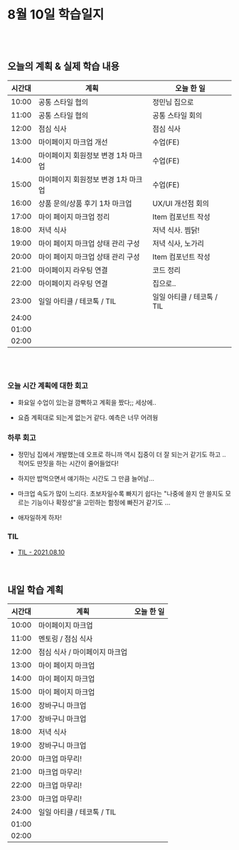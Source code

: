# 8월 10일 학습일지

<br/>
<br/>

## 오늘의 계획 & 실제 학습 내용

| 시간대 | 계획                                | 오늘 한 일                 |
| ------ | ----------------------------------- | -------------------------- |
| 10:00  | 공통 스타일 협의                    | 정민님 집으로              |
| 11:00  | 공통 스타일 협의                    | 공통 스타일 회의           |
| 12:00  | 점심 식사                           | 점심 식사                  |
| 13:00  | 마이페이지 마크업 개선              | 수업(FE)                   |
| 14:00  | 마이페이지 회원정보 변경 1차 마크업 | 수업(FE)                   |
| 15:00  | 마이페이지 회원정보 변경 1차 마크업 | 수업(FE)                   |
| 16:00  | 상품 문의/상품 후기 1차 마크업      | UX/UI 개선점 회의          |
| 17:00  | 마이 페이지 마크업 정리             | Item 컴포넌트 작성         |
| 18:00  | 저녁 식사                           | 저녁 식사. 찜닭!           |
| 19:00  | 마이 페이지 마크업 상태 관리 구성   | 저녁 식사, 노가리          |
| 20:00  | 마이 페이지 마크업 상태 관리 구성   | Item 컴포넌트 작성         |
| 21:00  | 마이페이지 라우팅 연결              | 코드 정리                  |
| 22:00  | 마이페이지 라우팅 연결              | 집으로..                   |
| 23:00  | 일일 아티클 / 테코톡 / TIL          | 일일 아티클 / 테코톡 / TIL |
| 24:00  |                                     |                            |
| 01:00  |                                     |                            |
| 02:00  |                                     |                            |

<br/>
<br/>

### 오늘 시간 계획에 대한 회고

- 화요일 수업이 있는걸 깜빡하고 계획을 짰다;; 세상에..

- 요즘 계획대로 되는게 없는거 같다. 예측은 너무 어려웡

### 하루 회고

- 정민님 집에서 개발했는데 오프로 하니까 역시 집중이 더 잘 되는거 같기도 하고 .. 적어도 딴짓을 하는 시간이 줄어들었다!

- 하지만 밥먹으면서 얘기하는 시간도 그 만큼 늘어남...

- 마크업 속도가 많이 느리다. 초보자일수록 빠지기 쉽다는 "나중에 쓸지 안 쓸지도 모르는 기능이나 확장성"을 고민하는 함정에 빠진거 같기도 ...

- 애자일하게 하자!

### TIL

- [TIL - 2021.08.10](https://velog.io/@jjuny546/TIL-2021.08.10)

<br/>

## 내일 학습 계획

| 시간대 | 계획                          | 오늘 한 일 |
| ------ | ----------------------------- | ---------- |
| 10:00  | 마이페이지 마크업             |            |
| 11:00  | 멘토링 / 점심 식사            |            |
| 12:00  | 점심 식사 / 마이페이지 마크업 |            |
| 13:00  | 마이 페이지 마크업            |            |
| 14:00  | 마이 페이지 마크업            |            |
| 15:00  | 마이 페이지 마크업            |            |
| 16:00  | 장바구니 마크업               |            |
| 17:00  | 장바구니 마크업               |            |
| 18:00  | 저녁 식사                     |            |
| 19:00  | 장바구니 마크업               |            |
| 20:00  | 마크업 마무리!                |            |
| 21:00  | 마크업 마무리!                |            |
| 22:00  | 마크업 마무리!                |            |
| 23:00  | 마크업 마무리!                |            |
| 24:00  | 일일 아티클 / 테코톡 / TIL    |            |
| 01:00  |                               |            |
| 02:00  |                               |            |
